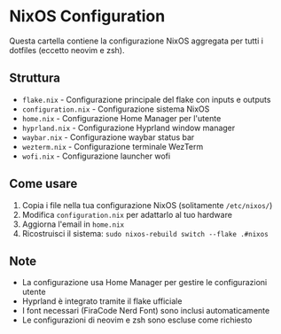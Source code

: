 # NixOS Configuration

Questa cartella contiene la configurazione NixOS aggregata per tutti i dotfiles (eccetto neovim e zsh).

## Struttura

- `flake.nix` - Configurazione principale del flake con inputs e outputs
- `configuration.nix` - Configurazione sistema NixOS 
- `home.nix` - Configurazione Home Manager per l'utente
- `hyprland.nix` - Configurazione Hyprland window manager
- `waybar.nix` - Configurazione waybar status bar
- `wezterm.nix` - Configurazione terminale WezTerm
- `wofi.nix` - Configurazione launcher wofi

## Come usare

1. Copia i file nella tua configurazione NixOS (solitamente `/etc/nixos/`)
2. Modifica `configuration.nix` per adattarlo al tuo hardware
3. Aggiorna l'email in `home.nix` 
4. Ricostruisci il sistema: `sudo nixos-rebuild switch --flake .#nixos`

## Note

- La configurazione usa Home Manager per gestire le configurazioni utente
- Hyprland è integrato tramite il flake ufficiale
- I font necessari (FiraCode Nerd Font) sono inclusi automaticamente
- Le configurazioni di neovim e zsh sono escluse come richiesto